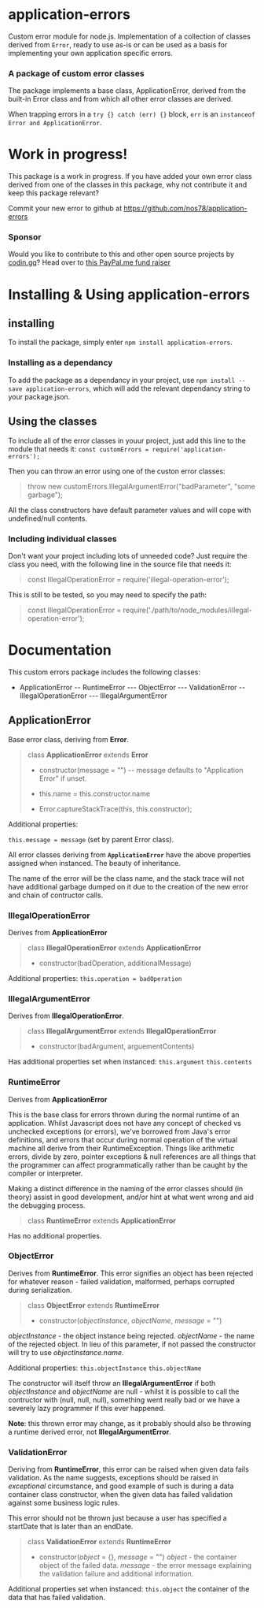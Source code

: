 # application-errors
Custom error module for node.js. Implementation of a collection of classes
derived from `Error`, ready to use as-is or can be used as a basis for
implementing your own application specific errors.

### A package of custom error classes
The package implements a base class, ApplicationError, derived from the built-in
Error class and from which all other error classes are derived.

When trapping errors in a `try {} catch (err) {}` block, `err` is an `instanceof Error and
ApplicationError`.



# Work in progress!
This package is a work in progress. If you have added your own error class
derived from one of the classes in this package, why not contribute it and keep
this package relevant?

Commit your new error to github at https://github.com/nos78/application-errors

### Sponsor
Would you like to contribute to this and other open source projects by [codin.gq](https://codin.gq)? Head over to [this PayPal.me fund raiser](https://paypal.me/mrdatafund)



# Installing & Using application-errors

## installing
To install the package, simply enter `npm install application-errors`.

### Installing as a dependancy
To add the package as a dependancy in your project, use
`npm install --save application-errors`, which will add the relevant
dependancy string to your package.json.

## Using the classes
To include all of the error classes in youur project, just add this line to the
module that needs it:
`const customErrors = require('application-errors');`

Then you can throw an error using one of the custon error classes:
> throw new customErrors.IllegalArgumentError("badParameter", "some garbage");

All the class constructors have default parameter values and will cope with
undefined/null contents.

### Including individual classes
Don't want your project including lots of unneeded code? Just require the class
you need, with the following line in the source file that needs it:
> const IllegalOperationError = require('illegal-operation-error');

This is still to be tested, so you may need to specify the path:
> const IllegalOperationError = require('./path/to/node_modules/illegal-operation-error');


# Documentation
This custom errors package includes the following classes:
* ApplicationError
-- RuntimeError
--- ObjectError
--- ValidationError
-- IllegalOperationError
--- IllegalArgumentError


## ApplicationError
Base error class, deriving from **Error**.

> class **ApplicationError** extends **Error**
> - constructor(message = "")
> -- message defaults to "Application Error" if unset.
>
> - this.name = this.constructor.name
> - Error.captureStackTrace(this, this.constructor);
>

Additional properties:

`this.message = message` (set by parent Error class).

All error classes deriving from **`ApplicationError`** have the above properties
assigned when instanced. The beauty of inheritance.

The name of the error will be the class name, and the stack trace will not
have additional garbage dumped on it due to the creation of the new error and
chain of contructor calls.

### IllegalOperationError
Derives from **ApplicationError**

> class **IllegalOperationError** extends **ApplicationError**
> - constructor(badOperation, additionalMessage)

Additional properties:
`this.operation = badOperation`

### IllegalArgumentError
Derives from **IllegalOperationError**.

> class **IllegalArgumentError** extends **IllegalOperationError**
> - constructor(badArgument, arguementContents)

Has additional properties set when instanced:
`this.argument`
`this.contents`

### RuntimeError
Derives from **ApplicationError**

This is the base class for errors thrown during the normal runtime of an
application.  Whilst Javascript does not have any concept of checked vs
unchecked exceptions (or errors), we've borrowed from Java's error
definitions, and errors that occur during normal operation of the
virtual machine all derive from their RuntimeException. Things like
arithmetic errors, divide by zero, pointer exceptions & null references
are all things that the programmer can affect programmatically rather
than be caught by the compiler or interpreter.

Making a distinct difference in the naming of the error classes should
(in theory) assist in good development, and/or hint at what went wrong
and aid the debugging process.

> class **RuntimeError** extends **ApplicationError**

Has no additional properties.

### ObjectError
Derives from **RuntimeError**. This error signifies an object has
been rejected for whatever reason - failed validation, malformed,
perhaps corrupted during serialization.

> class **ObjectError** extends **RuntimeError**
> - constructor(*objectInstance*, *objectName*, *message* = "")

*objectInstance* - the object instance being rejected.
*objectName* - the name of the rejected object. In lieu of this
parameter, if not passed the constructor will try to use
*objectInstance.name*.

Additional properties:
`this.objectInstance`
`this.objectName`

The constructor will itself throw an **IllegalArgumentError** if both
*objectInstance* and *objectName* are null - whilst it is possible
to call the contructor with (null, null, null), something went
really bad or we have a severely lazy programmer if this ever
happened.

**Note**: this thrown error may change, as it probably should also
be throwing a runtime derived error, not **IllegalArgumentError**.

### ValidationError
Deriving from **RuntimeError**, this error can be raised when given
data fails validation. As the name suggests, exceptions should be
raised in *exceptional* circumstance, and good example of such is
during a data container class constructor, when the given data has
failed validation against some business logic rules.

This error should not be thrown just because a user has specified a
startDate that is later than an endDate.

> class **ValidationError** extends **RuntimeError**
> - constructor(*object* = {}, *message* = "")
*object* - the container object of the failed data.
*message* - the error message explaining the validation failure and
additional information.

Additional properties set when instanced:
`this.object` the container of the data that has failed validation.